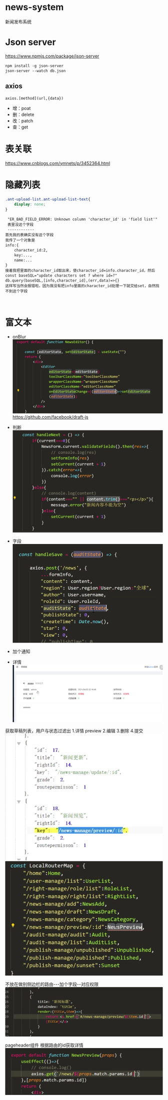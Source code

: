 # news-system
新闻发布系统

# Json server
https://www.npmjs.com/package/json-server
```
npm install -g json-server
json-server --watch db.json
```
## axios
```
axios.[method](url,{data})
```
- 增：poat
- 删：delete
- 改：patch
- 查：get

# 表关联
https://www.cnblogs.com/ymnets/p/3452364.html


# 隐藏列表
```css
.ant-upload-list.ant-upload-list-text{
    display: none;
}
```

```
 "ER_BAD_FIELD_ERROR: Unknown column 'character_id' in 'field list'"
 表里没这个字段
 ------------
首先我的表确实没有这个字段
我传了一个对象是
info:{
    character_id:2,
    key:...,
    name:...
}
接着我把里面的character_id取出来，使character_id=info.character_id，然后
const baseSQL="update characters set ? where id=?"
db.query(baseSQL,[info,character_id],(err,data)=>{}
这样写当然会报错啦，因为我没有把info里面的character_id处理一下就交给set，自然找不到这个字段

 
```
# 富文本
- onBlur
![图 1](images/2022-05-15-%E7%BC%96%E8%BE%91%E5%99%A8.png)  
https://github.com/facebook/draft-js

- 判断
![图 2](images/2022-05-15-%E7%BC%96%E8%BE%91%E5%99%A8%E5%86%85%E5%AE%B9%E5%88%A4%E6%96%AD.png)  

- 字段
![图 4](images/2022-05-15-%E5%AD%97%E6%AE%B5.png)  
- 加个通知
- 详情
![图 5](images/2022-05-15-%E8%AF%A6%E6%83%85.png)  

获取草稿列表，用户与状态过滤出
1.详情 preview
2.编辑
3.删除
4.提交
![图 6](images/2022-05-15-%E8%B7%AF%E7%94%B1.png)  
![图 7](images/2022-05-15-ss.png)  

不放在做别侧边栏的路由---加个字段--对应权限
![图 8](images/2022-05-15-%E8%B7%B3%E8%BD%AC.png)  

pageheader组件
根据路由的id获取详情
![图 9](images/2022-05-15-ww.png)  

